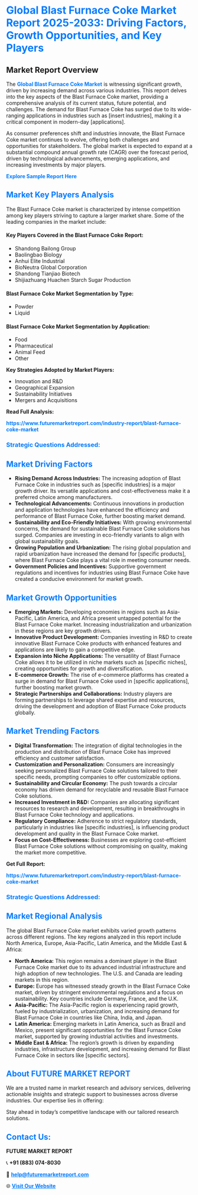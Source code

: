 <h1 style="color: #007BFF;">Global Blast Furnace Coke Market Report 2025-2033: Driving Factors, Growth Opportunities, and Key Players</h1>

<section id="overview">
<h2>Market Report Overview</h2>
<p>The <a href="https://www.futuremarketreport.com/industry-report/blast-furnace-coke-market" style="color: #007BFF; text-decoration: none;"><strong>Global Blast Furnace Coke Market</strong></a> is witnessing significant growth, driven by increasing demand across various industries. This report delves into the key aspects of the Blast Furnace Coke market, providing a comprehensive analysis of its current status, future potential, and challenges. The demand for Blast Furnace Coke has surged due to its wide-ranging applications in industries such as [insert industries], making it a critical component in modern-day [applications].</p>
<p>As consumer preferences shift and industries innovate, the Blast Furnace Coke market continues to evolve, offering both challenges and opportunities for stakeholders. The global market is expected to expand at a substantial compound annual growth rate (CAGR) over the forecast period, driven by technological advancements, emerging applications, and increasing investments by major players.</p>
</section>

<section id="overview">
<p><a href="https://www.futuremarketreport.com/request-sample/reportId=34967" style="color: #007BFF; text-decoration: none;"><strong>Explore Sample Report Here</strong></a></p>
</section>

<section id="key-players">
<h2 style="color: #007BFF;">Market Key Players Analysis</h2>
<p>The Blast Furnace Coke market is characterized by intense competition among key players striving to capture a larger market share. Some of the leading companies in the market include:</p>
<h4>Key Players Covered in the Blast Furnace Coke Report:</h4>
<ul><li>Shandong Bailong Group</li><li>Baolingbao Biology</li><li>Anhui Elite Industrial</li><li>BioNeutra Global Corporation</li><li>Shandong Tianjiao Biotech</li><li>Shijiazhuang Huachen Starch Sugar Production</li></ul>
<h4>Blast Furnace Coke Market Segmentation by Type:</h4>
<ul><li>Powder</li><li>Liquid</li></ul>

<h4>Blast Furnace Coke Market Segmentation by Application:</h4>
<ul><li>Food</li><li>Pharmaceutical</li><li>Animal Feed</li><li>Other</li></ul>
<p><strong>Key Strategies Adopted by Market Players:</strong></p>
<ul>
<li>Innovation and R&D</li>
<li>Geographical Expansion</li>
<li>Sustainability Initiatives</li>
<li>Mergers and Acquisitions</li>
</ul>
</section>

<section>
<p><strong>Read Full Analysis: </strong></p><a href="https://www.futuremarketreport.com/industry-report/blast-furnace-coke-market" style="color: #007BFF; text-decoration: none;"><strong>https://www.futuremarketreport.com/industry-report/blast-furnace-coke-market</strong></a>
<h3 style="color: #007BFF;">Strategic Questions Addressed:</h3>
</section>

<section id="driving-factors">
<h2 style="color: #007BFF;">Market Driving Factors</h2>
<ul>
<li><strong>Rising Demand Across Industries:</strong> The increasing adoption of Blast Furnace Coke in industries such as [specific industries] is a major growth driver. Its versatile applications and cost-effectiveness make it a preferred choice among manufacturers.</li>
<li><strong>Technological Advancements:</strong> Continuous innovations in production and application technologies have enhanced the efficiency and performance of Blast Furnace Coke, further boosting market demand.</li>
<li><strong>Sustainability and Eco-Friendly Initiatives:</strong> With growing environmental concerns, the demand for sustainable Blast Furnace Coke solutions has surged. Companies are investing in eco-friendly variants to align with global sustainability goals.</li>
<li><strong>Growing Population and Urbanization:</strong> The rising global population and rapid urbanization have increased the demand for [specific products], where Blast Furnace Coke plays a vital role in meeting consumer needs.</li>
<li><strong>Government Policies and Incentives:</strong> Supportive government regulations and incentives for industries using Blast Furnace Coke have created a conducive environment for market growth.</li>
</ul>
</section>

<section id="growth-opportunities">
<h2 style="color: #007BFF;">Market Growth Opportunities</h2>
<ul>
<li><strong>Emerging Markets:</strong> Developing economies in regions such as Asia-Pacific, Latin America, and Africa present untapped potential for the Blast Furnace Coke market. Increasing industrialization and urbanization in these regions are key growth drivers.</li>
<li><strong>Innovative Product Development:</strong> Companies investing in R&D to create innovative Blast Furnace Coke products with enhanced features and applications are likely to gain a competitive edge.</li>
<li><strong>Expansion into Niche Applications:</strong> The versatility of Blast Furnace Coke allows it to be utilized in niche markets such as [specific niches], creating opportunities for growth and diversification.</li>
<li><strong>E-commerce Growth:</strong> The rise of e-commerce platforms has created a surge in demand for Blast Furnace Coke used in [specific applications], further boosting market growth.</li>
<li><strong>Strategic Partnerships and Collaborations:</strong> Industry players are forming partnerships to leverage shared expertise and resources, driving the development and adoption of Blast Furnace Coke products globally.</li>
</ul>
</section>

<section id="trending-factors">
<h2 style="color: #007BFF;">Market Trending Factors</h2>
<ul>
<li><strong>Digital Transformation:</strong> The integration of digital technologies in the production and distribution of Blast Furnace Coke has improved efficiency and customer satisfaction.</li>
<li><strong>Customization and Personalization:</strong> Consumers are increasingly seeking personalized Blast Furnace Coke solutions tailored to their specific needs, prompting companies to offer customizable options.</li>
<li><strong>Sustainability and Circular Economy:</strong> The push towards a circular economy has driven demand for recyclable and reusable Blast Furnace Coke solutions.</li>
<li><strong>Increased Investment in R&D:</strong> Companies are allocating significant resources to research and development, resulting in breakthroughs in Blast Furnace Coke technology and applications.</li>
<li><strong>Regulatory Compliance:</strong> Adherence to strict regulatory standards, particularly in industries like [specific industries], is influencing product development and quality in the Blast Furnace Coke market.</li>
<li><strong>Focus on Cost-Effectiveness:</strong> Businesses are exploring cost-efficient Blast Furnace Coke solutions without compromising on quality, making the market more competitive.</li>
</ul>
</section>

<section>
<p><strong>Get Full Report: </strong></p><a href="https://www.futuremarketreport.com/industry-report/blast-furnace-coke-market" style="color: #007BFF; text-decoration: none;"><strong>https://www.futuremarketreport.com/industry-report/blast-furnace-coke-market</strong></a>
<h3 style="color: #007BFF;">Strategic Questions Addressed:</h3>
</section>


<section id="regional-analysis">
<h2 style="color: #007BFF;">Market Regional Analysis</h2>
<p>The global Blast Furnace Coke market exhibits varied growth patterns across different regions. The key regions analyzed in this report include North America, Europe, Asia-Pacific, Latin America, and the Middle East & Africa:</p>
<ul>
<li><strong>North America:</strong> This region remains a dominant player in the Blast Furnace Coke market due to its advanced industrial infrastructure and high adoption of new technologies. The U.S. and Canada are leading markets in this region.</li>
<li><strong>Europe:</strong> Europe has witnessed steady growth in the Blast Furnace Coke market, driven by stringent environmental regulations and a focus on sustainability. Key countries include Germany, France, and the U.K.</li>
<li><strong>Asia-Pacific:</strong> The Asia-Pacific region is experiencing rapid growth, fueled by industrialization, urbanization, and increasing demand for Blast Furnace Coke in countries like China, India, and Japan.</li>
<li><strong>Latin America:</strong> Emerging markets in Latin America, such as Brazil and Mexico, present significant opportunities for the Blast Furnace Coke market, supported by growing industrial activities and investments.</li>
<li><strong>Middle East & Africa:</strong> The region’s growth is driven by expanding industries, infrastructure development, and increasing demand for Blast Furnace Coke in sectors like [specific sectors].</li>
</ul>
</section>

<footer>
<h2 style="color: #007BFF;">About FUTURE MARKET REPORT</h2>
<p>We are a trusted name in market research and advisory services, delivering actionable insights and strategic support to businesses across diverse industries. Our expertise lies in offering:</p>

<p>Stay ahead in today’s competitive landscape with our tailored research solutions.</p>

<h2 style="color: #007BFF;">Contact Us:</h2>
<p><strong>FUTURE MARKET REPORT</strong></p>
<p>📞 <strong>+91 (883) 074-8030</strong></p>
<p>📧 <strong><a href="mailto:help@futuremarketreport.com" style="color: #007BFF;">help@futuremarketreport.com</a></strong></p>
<p>🌐 <strong><a href="https://www.futuremarketreport.com/" style="color: #007BFF;">Visit Our Website</a></strong></p>
</footer>